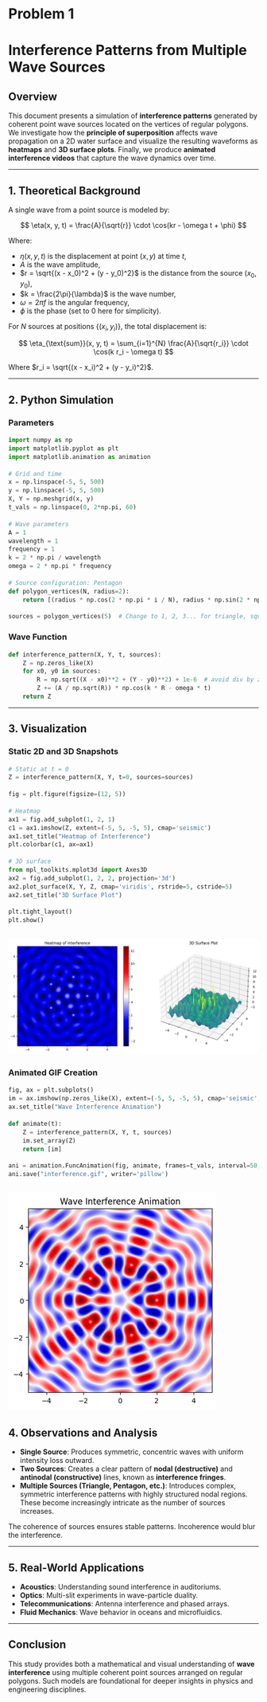 # Problem 1


#  Interference Patterns from Multiple Wave Sources

## Overview

This document presents a simulation of **interference patterns** generated by coherent point wave sources located on the vertices of regular polygons. We investigate how the **principle of superposition** affects wave propagation on a 2D water surface and visualize the resulting waveforms as **heatmaps** and **3D surface plots**. Finally, we produce **animated interference videos** that capture the wave dynamics over time.

---

## 1. Theoretical Background

A single wave from a point source is modeled by:

$$
\eta(x, y, t) = \frac{A}{\sqrt{r}} \cdot \cos(kr - \omega t + \phi)
$$

Where:
- $\eta(x, y, t)$ is the displacement at point $(x, y)$ at time $t$,
- $A$ is the wave amplitude,
- $r = \sqrt{(x - x_0)^2 + (y - y_0)^2}$ is the distance from the source $(x_0, y_0)$,
- $k = \frac{2\pi}{\lambda}$ is the wave number,
- $\omega = 2\pi f$ is the angular frequency,
- $\phi$ is the phase (set to 0 here for simplicity).

For $N$ sources at positions $\{(x_i, y_i)\}$, the total displacement is:

$$
\eta_{\text{sum}}(x, y, t) = \sum_{i=1}^{N} \frac{A}{\sqrt{r_i}} \cdot \cos(k r_i - \omega t)
$$

Where $r_i = \sqrt{(x - x_i)^2 + (y - y_i)^2}$.

---

## 2. Python Simulation

### Parameters

```python
import numpy as np
import matplotlib.pyplot as plt
import matplotlib.animation as animation

# Grid and time
x = np.linspace(-5, 5, 500)
y = np.linspace(-5, 5, 500)
X, Y = np.meshgrid(x, y)
t_vals = np.linspace(0, 2*np.pi, 60)

# Wave parameters
A = 1
wavelength = 1
frequency = 1
k = 2 * np.pi / wavelength
omega = 2 * np.pi * frequency

# Source configuration: Pentagon
def polygon_vertices(N, radius=2):
    return [(radius * np.cos(2 * np.pi * i / N), radius * np.sin(2 * np.pi * i / N)) for i in range(N)]

sources = polygon_vertices(5)  # Change to 1, 2, 3... for triangle, square, etc.
```

### Wave Function

```python
def interference_pattern(X, Y, t, sources):
    Z = np.zeros_like(X)
    for x0, y0 in sources:
        R = np.sqrt((X - x0)**2 + (Y - y0)**2) + 1e-6  # avoid div by zero
        Z += (A / np.sqrt(R)) * np.cos(k * R - omega * t)
    return Z
```

---

## 3. Visualization

### Static 2D and 3D Snapshots

```python
# Static at t = 0
Z = interference_pattern(X, Y, t=0, sources=sources)

fig = plt.figure(figsize=(12, 5))

# Heatmap
ax1 = fig.add_subplot(1, 2, 1)
c1 = ax1.imshow(Z, extent=(-5, 5, -5, 5), cmap='seismic')
ax1.set_title("Heatmap of Interference")
plt.colorbar(c1, ax=ax1)

# 3D surface
from mpl_toolkits.mplot3d import Axes3D
ax2 = fig.add_subplot(1, 2, 2, projection='3d')
ax2.plot_surface(X, Y, Z, cmap='viridis', rstride=5, cstride=5)
ax2.set_title("3D Surface Plot")

plt.tight_layout()
plt.show()
```
![alt text](image.png)
---

### Animated GIF Creation

```python
fig, ax = plt.subplots()
im = ax.imshow(np.zeros_like(X), extent=(-5, 5, -5, 5), cmap='seismic', vmin=-3, vmax=3)
ax.set_title("Wave Interference Animation")

def animate(t):
    Z = interference_pattern(X, Y, t, sources)
    im.set_array(Z)
    return [im]

ani = animation.FuncAnimation(fig, animate, frames=t_vals, interval=50, blit=True)
ani.save("interference.gif", writer='pillow')
```
![alt text](image-1.png)
---

## 4. Observations and Analysis

- **Single Source**: Produces symmetric, concentric waves with uniform intensity loss outward.
- **Two Sources**: Creates a clear pattern of **nodal (destructive)** and **antinodal (constructive)** lines, known as **interference fringes**.
- **Multiple Sources (Triangle, Pentagon, etc.)**: Introduces complex, symmetric interference patterns with highly structured nodal regions. These become increasingly intricate as the number of sources increases.

The coherence of sources ensures stable patterns. Incoherence would blur the interference.

---

## 5. Real-World Applications

- **Acoustics**: Understanding sound interference in auditoriums.
- **Optics**: Multi-slit experiments in wave-particle duality.
- **Telecommunications**: Antenna interference and phased arrays.
- **Fluid Mechanics**: Wave behavior in oceans and microfluidics.

---

##  Conclusion

This study provides both a mathematical and visual understanding of **wave interference** using multiple coherent point sources arranged on regular polygons. Such models are foundational for deeper insights in physics and engineering disciplines.
 